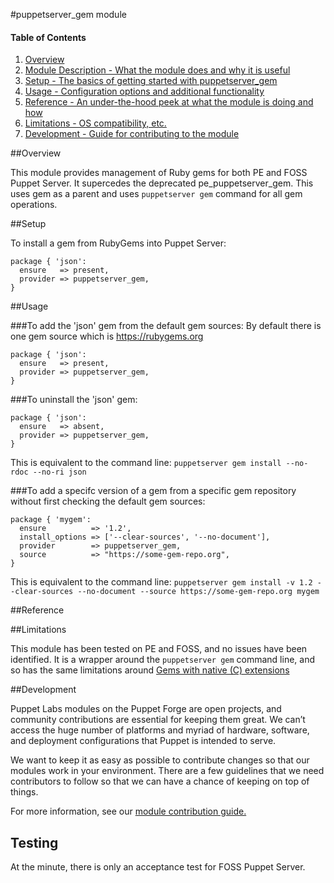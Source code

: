 #puppetserver_gem module

#### Table of Contents

1. [Overview](#overview)
2. [Module Description - What the module does and why it is useful](#module-description)
3. [Setup - The basics of getting started with puppetserver_gem](#setup)
4. [Usage - Configuration options and additional functionality](#usage)
5. [Reference - An under-the-hood peek at what the module is doing and how](#reference)
5. [Limitations - OS compatibility, etc.](#limitations)
6. [Development - Guide for contributing to the module](#development)

##Overview

This module provides management of Ruby gems for both PE and FOSS Puppet Server. It supercedes the deprecated pe_puppetserver_gem.
This uses gem as a parent and uses `puppetserver gem` command for all gem operations.

##Setup

To install a gem from RubyGems into Puppet Server:

    package { 'json':
      ensure   => present,
      provider => puppetserver_gem,
    }

##Usage

###To add the 'json' gem from the default gem sources:
By default there is one gem source which is https://rubygems.org

    package { 'json':
      ensure   => present,
      provider => puppetserver_gem,
    }

###To uninstall the 'json' gem:

    package { 'json':
      ensure   => absent,
      provider => puppetserver_gem,
    }

This is equivalent to the command line: `puppetserver gem install --no-rdoc --no-ri json`

###To add a specifc version of a gem from a specific gem repository without first checking the default gem sources:

    package { 'mygem':
      ensure          => '1.2',
      install_options => ['--clear-sources', '--no-document'],
      provider        => puppetserver_gem,
      source          => "https://some-gem-repo.org",
    }

This is equivalent to the command line: `puppetserver gem install -v 1.2 --clear-sources --no-document --source https://some-gem-repo.org mygem`

##Reference

##Limitations

This module has been tested on PE and FOSS, and no issues have been identified. It is a wrapper around the `puppetserver gem` command line, and so has the same limitations around [Gems with native (C) extensions](https://docs.puppet.com/puppetserver/latest/gems.html#gems-with-native-c-extensions)

##Development

Puppet Labs modules on the Puppet Forge are open projects, and community contributions are essential for keeping them great. We can’t access the huge number of platforms and myriad of hardware, software, and deployment configurations that Puppet is intended to serve.

We want to keep it as easy as possible to contribute changes so that our modules work in your environment. There are a few guidelines that we need contributors to follow so that we can have a chance of keeping on top of things.

For more information, see our [module contribution guide.](https://docs.puppetlabs.com/forge/contributing.html)

## Testing

At the minute, there is only an acceptance test for FOSS Puppet Server. 
